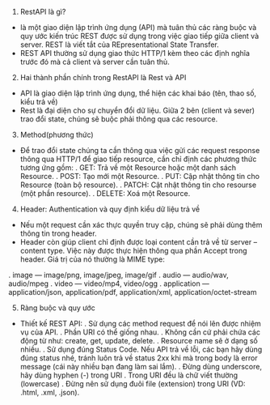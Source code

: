 1. RestAPI là gì?

- là một giao diện lập trình ứng dụng (API) mà tuân thủ các ràng buộc và quy ước kiến trúc REST được sử dụng trong việc giao tiếp giữa client và server. REST là viết tắt của REpresentational State Transfer.
- REST API thường sử dụng giao thức HTTP/1 kèm theo các định nghĩa trước đó mà cả client và server cần tuân thủ.

2. Hai thành phần chính trong RestAPI là Rest và API

- API là giao diện lập trình ứng dụng, thể hiện các khai báo (tên, thao số, kiểu trả về)
- Rest là đại diện cho sự chuyển đổi dữ liệu. Giữa 2 bên (client và sever) trao đổi state, chúng sẽ buộc phải thông qua các resource.

3. Method(phương thức)

- Để trao đổi state chúng ta cần thông qua việc gửi các request response thông qua HTTP/1 để giao tiếp resource, cần chỉ định các phương thức tương ứng gồm:
  . GET: Trả về một Resource hoặc một danh sách Resource.
  . POST: Tạo mới một Resource.
  . PUT: Cập nhật thông tin cho Resource (toàn bộ resource).
  . PATCH: Cật nhật thông tin cho resourse (một phần resource).
  . DELETE: Xoá một Resource.

4. Header: Authentication và quy định kiểu dữ liệu trả về

- Nếu một request cần xác thực quyền truy cập, chúng sẽ phải dùng thêm thông tin trong header.
- Header còn giúp client chỉ định được loại content cần trả về từ server – content type. Việc này được thực hiện thông qua phần Accept trong header. Giá trị của nó thường là MIME type:

. image — image/png, image/jpeg, image/gif
. audio — audio/wav, audio/mpeg
. video — video/mp4, video/ogg
. application — application/json, application/pdf, application/xml, application/octet-stream

5. Ràng buộc và quy ước

- Thiết kế REST API:
  . Sử dụng các method request để nói lên được nhiệm vụ của API.
  . Phần URI có thể giống nhau.
  . Không cần cứ phải chứa các động từ như: create, get, update, delete.
  . Resource name sẽ ở dạng số nhiều.
  . Sử dụng đúng Status Code. Nếu API trả về lỗi, các bạn hãy dùng đúng status nhé, tránh luôn trả về status 2xx khi mà trong body là error message (cái này nhiều bạn đang làm sai lắm).
  . Đừng dùng underscore, hãy dùng hyphen (-) trong URI
  . Trong URI đều là chữ viết thường (lowercase)
  . Đừng nên sử dụng đuôi file (extension) trong URI (VD: .html, .xml, .json).
